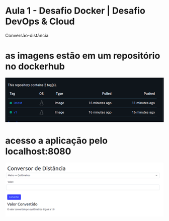 # Aula 1 - Desafio Docker | Desafio DevOps & Cloud

Conversão-distância

# as imagens estão em um repositório no dockerhub

![alt text](image.png)

# acesso a aplicação pelo localhost:8080

![alt text](image-1.png)
